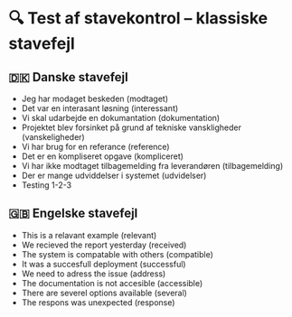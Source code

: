 # 🔍 Test af stavekontrol – klassiske stavefejl

## 🇩🇰 Danske stavefejl

- Jeg har modaget beskeden (modtaget)
- Det var en interasant løsning (interessant)
- Vi skal udarbejde en dokumantation (dokumentation)
- Projektet blev forsinket på grund af tekniske vanskligheder (vanskeligheder)
- Vi har brug for en referance (reference)
- Det er en kompliseret opgave (kompliceret)
- Vi har ikke modtaget tilbagemelding fra leverandøren (tilbagemelding)
- Der er mange udviddelser i systemet (udvidelser)
- Testing 1-2-3


## 🇬🇧 Engelske stavefejl

- This is a relavant example (relevant)
- We recieved the report yesterday (received)
- The system is compatable with others (compatible)
- It was a succesfull deployment (successful)
- We need to adress the issue (address)
- The documentation is not accesible (accessible)
- There are severel options available (several)
- The respons was unexpected (response)
